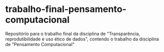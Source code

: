 # trabalho-final-pensamento-computacional
Repositório para o trabalho final da disciplina de "Transparência, reprodutibilidade e uso ético de dados", contendo o trabalho da disciplina de "Pensamento Computacional"
